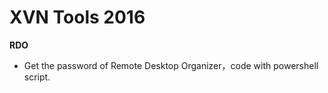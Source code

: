 # XVN Tools 2016

**RDO**

- Get the password of Remote Desktop Organizer，code with powershell script.
